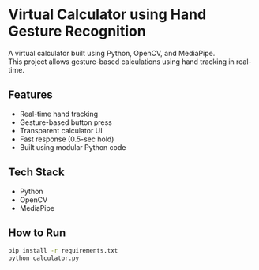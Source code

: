 # Virtual Calculator using Hand Gesture Recognition

A virtual calculator built using Python, OpenCV, and MediaPipe.  
This project allows gesture-based calculations using hand tracking in real-time.

## Features
- Real-time hand tracking
- Gesture-based button press
- Transparent calculator UI
- Fast response (0.5-sec hold)
- Built using modular Python code

## Tech Stack
- Python
- OpenCV
- MediaPipe

## How to Run
```bash
pip install -r requirements.txt
python calculator.py
